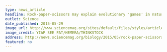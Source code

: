 ```yaml
---
type: news_article
headline: Rock-paper-scissors may explain evolutionary 'games' in nature
outlet: Science
date_published: 2015-05-29
image_url: http://www.sciencemag.org/sites/default/files/styles/article_main_medium/public/images/sn-rockpaper.jpg?itok=AiHtkX4j
image_credit: YIAP SEE FAT/HEMERA/THINKSTOCK
address: http://news.sciencemag.org/biology/2015/05/rock-paper-scissors-may-explain-evolutionary-games-nature
featured: no
---
```


